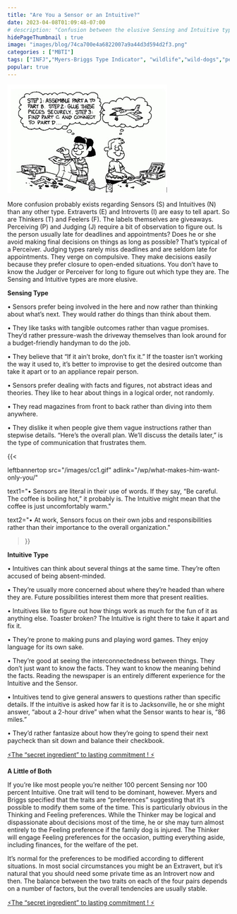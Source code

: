 ```yaml
---
title: "Are You a Sensor or an Intuitive?"
date: 2023-04-08T01:09:48-07:00
# description: "Confusion between the elusive Sensing and Intuitive types."
hidePageThumbnail : true 
image: "images/blog/74ca700e4a6822007a9a44d3d594d2f3.png"
categories : ["MBTI"]
tags: ["INFJ","Myers-Briggs Type Indicator", "wildlife","wild-dogs","pets","animal-welfare"]
popular: true
---
```



<!-- This is **bold** text, and this is *emphasized* text.
![infp_injf table](/infp_injf-table.jpg)
Visit the [Hugo](https://gohugo.io) website! -->

<!-- https://beaconstreetusa.com/wp/are-you-a-sensor-or-an-intuitive/-->

![Sensor or Intutive](/Sensor_Intuitive.jpg)

More confusion probably exists regarding Sensors (S) and Intuitives (N) than any other type. Extraverts (E) and Introverts (I) are easy to tell apart. So are Thinkers (T) and Feelers (F). The labels themselves are giveaways. Perceiving (P) and Judging (J) require a bit of observation to figure out. Is the person usually late for deadlines and appointments? Does he or she avoid making final decisions on things as long as possible? That’s typical of a Perceiver. Judging types rarely miss deadlines and are seldom late for appointments. They verge on compulsive. They make decisions easily because they prefer closure to open-ended situations. You don’t have to know the Judger or Perceiver for long to figure out which type they are.  The Sensing and Intuitive types are more elusive.

**Sensing Type**

• Sensors prefer being involved in the here and now rather than thinking about what’s next. They would rather do things than think about them.

• They like tasks with tangible outcomes rather than vague promises. They’d rather pressure-wash the driveway themselves than look around for a budget-friendly handyman to do the job.

• They believe that “If it ain’t broke, don’t fix it.” If the toaster isn’t working the way it used to, it’s better to improvise to get the desired outcome than take it apart or to an appliance repair person.

• Sensors prefer dealing with facts and figures, not abstract ideas and theories. They like to hear about things in a logical order, not randomly.

• They read magazines from front to back rather than diving into them anywhere.

• They dislike it when people give them vague instructions rather than stepwise details. “Here’s the overall plan. We’ll discuss the details later,” is the type of communication that frustrates them.

{{< 

leftbannertop src="/images/cc1.gif" adlink="/wp/what-makes-him-want-only-you/"  

text1="• Sensors are literal in their use of words. If they say, “Be careful. The coffee is boiling hot,” it probably is. The Intuitive might mean that the coffee is just uncomfortably warm." 

text2="• At work, Sensors focus on their own jobs and responsibilities rather than their importance to the overall organization."

>}}


**Intuitive Type**

• Intuitives can think about several things at the same time. They’re often accused of being absent-minded.

• They’re usually more concerned about where they’re headed than where they are. Future possibilities interest them more that present realities.

• Intuitives like to figure out how things work as much for the fun of it as anything else. Toaster broken? The Intuitive is right there to take it apart and fix it.

• They’re prone to making puns and playing word games. They enjoy language for its own sake.

• They’re good at seeing the interconnectedness between things. They don’t just want to know the facts. They want to know the meaning behind the facts. Reading the newspaper is an entirely different experience for the Intuitive and the Sensor.

• Intuitives tend to give general answers to questions rather than specific details. If the intuitive is asked how far it is to Jacksonville, he or she might answer, “about a 2-hour drive” when what the Sensor wants to hear is, “86 miles.”

• They’d rather fantasize about how they’re going to spend their next paycheck than sit down and balance their checkbook.

<p><a id="aflink" href="https://hop.clickbank.net/?affiliate=klayu&vendor=hissecret&lp=0" class="one" target="_blank" title="⚡The “secret ingredient” to lasting commitment ! ⚡">⚡The “secret ingredient” to lasting commitment ! ⚡</a></p>

**A Little of Both**

If you’re like most people you’re neither 100 percent Sensing nor 100 percent Intuitive.  One trait will tend to be dominant, however. Myers and Briggs specified that the traits are “preferences” suggesting that it’s possible to modify them some of the time. This is particularly obvious in the Thinking and Feeling preferences. While the Thinker may be logical and dispassionate about decisions most of the time, he or she may  turn almost entirely to the Feeling preference if the family dog is injured. The Thinker will engage Feeling preferences for the occasion, putting everything aside, including finances, for the welfare of the pet.

It’s normal for the preferences to be modified according to different situations. In most social circumstances you might be an Extravert, but it’s natural that you should need some private time as an Introvert now and then. The balance between the two traits on each of the four pairs depends on a number of factors, but the overall tendencies are usually stable.

<p><a id="aflink" href="https://hop.clickbank.net/?affiliate=klayu&vendor=hissecret&lp=0" class="one" target="_blank" title="⚡The “secret ingredient” to lasting commitment ! ⚡">⚡The “secret ingredient” to lasting commitment ! ⚡</a></p>